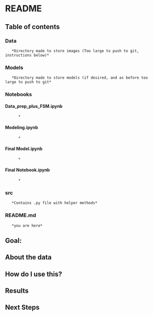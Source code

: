 # README

## Table of contents

###     Data
       *Directory made to store images (Too large to push to git, instructions below)*
###     Models
       *Directory made to store models (if desired, and as before too large to push to git*
###     Notebooks
####           Data_prep_plus_FSM.ipynb
          *
####           Modeling.ipynb
          *
####           Final Model.ipynb
          *
####           Final Notebook.ipynb
          *
###     src
       *Contains .py file with helper methods*
###     README.md
       *you are here*

## Goal:


## About the data


## How do I use this?


## Results


## Next Steps
